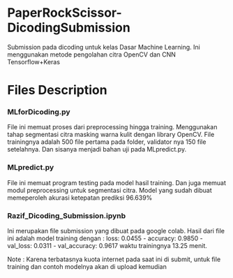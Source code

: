 # PaperRockScissor-DicodingSubmission
Submission pada dicoding untuk kelas Dasar Machine Learning. Ini menggunakan metode pengolahan citra OpenCV dan CNN Tensorflow+Keras

# Files Description
### MLforDicoding.py
File ini memuat proses dari preprocessing hingga training. Menggunakan tahap segmentasi citra masking warna kulit dengan library OpenCV.
File trainingnya adalah 500 file pertama pada folder, validator nya 150 file setelahnya. Dan sisanya menjadi bahan uji pada MLpredict.py.

### MLpredict.py
File ini memuat program testing pada model hasil training. Dan juga memuat modul preprocessing untuk segmentasi citra. Model yang sudah dibuat memeperoleh akurasi ketepatan prediksi 96.639%

### Razif_Dicoding_Submission.ipynb
Ini merupakan file submission yang dibuat pada google colab. Hasil dari file ini adalah model training dengan : loss: 0.0455 - accuracy: 0.9850 - val_loss: 0.0311 - val_accuracy: 0.9617 waktu trainingnya 13.25 menit.

Note : Karena terbatasnya kuota internet pada saat ini di submit, untuk file training dan contoh modelnya akan di upload kemudian
